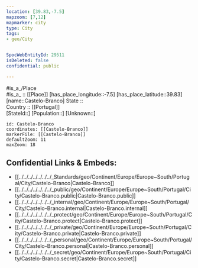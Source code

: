 ```yaml
---
location: [39.83,-7.5] 
mapzoom: [7,12] 
mapmarker: city 
type: City
tags:
- geo/City


SpocWebEntityId: 29511
isDeleted: false
confidential: public

---
```

#is_a_/Place  
#is_a_ :: [[Place]] 
[has_place_longitude::-7.5] 
[has_place_latitude::39.83] 
[name::Castelo-Branco] 
State ::  
Country :: [[Portugal]]  
[StateId::] 
[Population::] 
[Unknown::] 


```leaflet
id: Castelo-Branco
coordinates: [[Castelo-Branco]] 
markerFile: [[Castelo-Branco]] 
defaultZoom: 11 
maxZoom: 18
```


## Confidential Links & Embeds: 
- [[../../../../../../../_Standards/geo/Continent/Europe/Europe~South/Portugal/City/Castelo-Branco|Castelo-Branco]] 
- [[../../../../../../../_public/geo/Continent/Europe/Europe~South/Portugal/City/Castelo-Branco.public|Castelo-Branco.public]] 
- [[../../../../../../../_internal/geo/Continent/Europe/Europe~South/Portugal/City/Castelo-Branco.internal|Castelo-Branco.internal]] 
- [[../../../../../../../_protect/geo/Continent/Europe/Europe~South/Portugal/City/Castelo-Branco.protect|Castelo-Branco.protect]] 
- [[../../../../../../../_private/geo/Continent/Europe/Europe~South/Portugal/City/Castelo-Branco.private|Castelo-Branco.private]] 
- [[../../../../../../../_personal/geo/Continent/Europe/Europe~South/Portugal/City/Castelo-Branco.personal|Castelo-Branco.personal]] 
- [[../../../../../../../_secret/geo/Continent/Europe/Europe~South/Portugal/City/Castelo-Branco.secret|Castelo-Branco.secret]] 
